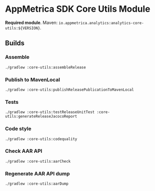 # AppMetrica SDK Core Utils Module

**Required module**.
Maven: `io.appmetrica.analytics:analytics-core-utils:${VERSION}`.

## Builds

### Assemble

`./gradlew :core-utils:assembleRelease`

### Publish to MavenLocal

`./gradlew :core-utils:publishReleasePublicationToMavenLocal`

### Tests

`./gradlew :core-utils:testReleaseUnitTest :core-utils:generateReleaseJacocoReport`

### Code style

`./gradlew :core-utils:codequality`

### Check AAR API

`./gradlew :core-utils:aarCheck`

### Regenerate AAR API dump

`./gradlew :core-utils:aarDump`
